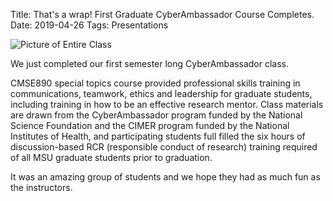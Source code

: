 Title: That's a wrap!  First Graduate CyberAmbassador Course Completes.
Date: 2019-04-26
Tags: Presentations

![Picture of Entire Class](//colbrydi.github.io/cyberambassadors/images/CMSE890-S2019.jpg)

We just completed our first semester long CyberAmbassador class.  

CMSE890 special topics course provided professional skills training in communications, teamwork, ethics and leadership for graduate students, including training in how to be an effective research mentor.
Class materials are drawn from the CyberAmbassador program funded by the National Science
Foundation and the CIMER program funded by the National Institutes of Health, and participating students full filled the six hours of discussion-based RCR (responsible conduct of research) training required of all MSU
graduate students prior to graduation.

It was an amazing group of students and we hope they had as much fun as the instructors.  
